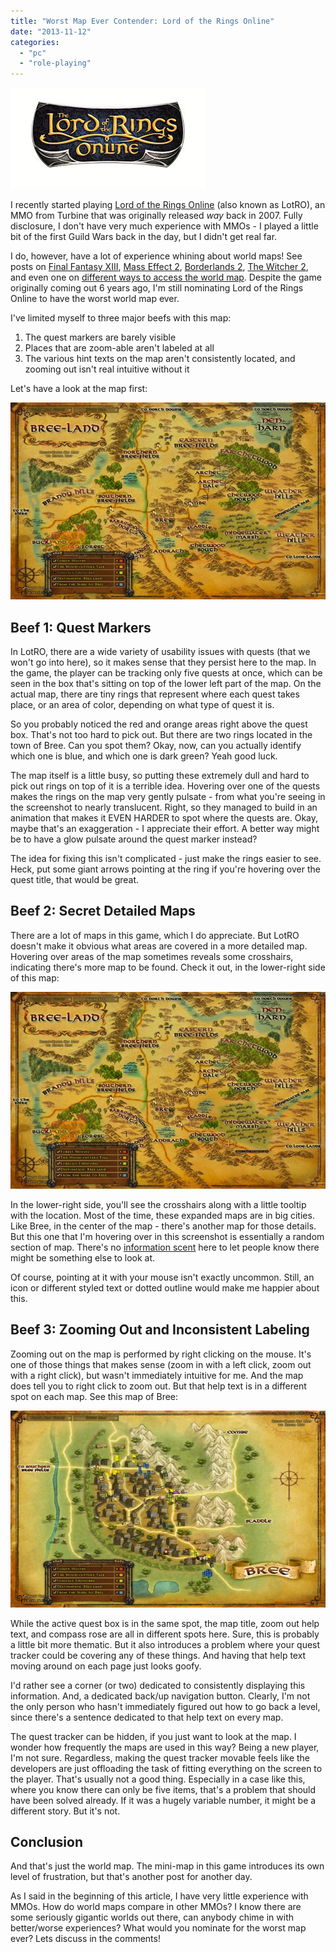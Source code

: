 ```yaml
---
title: "Worst Map Ever Contender: Lord of the Rings Online"
date: "2013-11-12"
categories: 
  - "pc"
  - "role-playing"
---
```


![lotro logo](images/lotro-logo.jpg)

I recently started playing [Lord of the Rings Online](http://en.wikipedia.org/wiki/The_Lord_of_the_Rings_Online) (also known as LotRO), an MMO from Turbine that was originally released _way_ back in 2007. Fully disclosure, I don't have very much experience with MMOs - I played a little bit of the first Guild Wars back in the day, but I didn't get real far.

I do, however, have a lot of experience whining about world maps! See posts on [Final Fantasy XIII](http://thatgamesux.com/post/final-fantasy-xiii-where-is-north), [Mass Effect 2](http://thatgamesux.com/post/final-fantasy-xiii-where-is-north), [Borderlands 2](http://thatgamesux.com/post/final-fantasy-xiii-where-is-north), [The Witcher 2](http://thatgamesux.com/post/getting-lost-in-the-witcher-2-how-not-to-build-a-map), and even one on [different ways to access the world map](http://thatgamesux.com/post/final-fantasy-xiii-where-is-north). Despite the game originally coming out 6 years ago, I'm still nominating Lord of the Rings Online to have the worst world map ever.

I've limited myself to three major beefs with this map:

1. The quest markers are barely visible
2. Places that are zoom-able aren't labeled at all
3. The various hint texts on the map aren't consistently located, and zooming out isn't real intuitive without it

Let's have a look at the map first:

![lotr Breeland map - small](images/lotr-Breeland-map-small.jpg)

## Beef 1: Quest Markers

In LotRO, there are a wide variety of usability issues with quests (that we won't go into here), so it makes sense that they persist here to the map. In the game, the player can be tracking only five quests at once, which can be seen in the box that's sitting on top of the lower left part of the map. On the actual map, there are tiny rings that represent where each quest takes place, or an area of color, depending on what type of quest it is.

So you probably noticed the red and orange areas right above the quest box. That's not too hard to pick out. But there are two rings located in the town of Bree. Can you spot them? Okay, now, can you actually identify which one is blue, and which one is dark green? Yeah good luck.

The map itself is a little busy, so putting these extremely dull and hard to pick out rings on top of it is a terrible idea. Hovering over one of the quests makes the rings on the map very gently pulsate - from what you're seeing in the screenshot to nearly translucent. Right, so they managed to build in an animation that makes it EVEN HARDER to spot where the quests are. Okay, maybe that's an exaggeration - I appreciate their effort. A better way might be to have a glow pulsate around the quest marker instead?

The idea for fixing this isn't complicated - just make the rings easier to see. Heck, put some giant arrows pointing at the ring if you're hovering over the quest title, that would be great.

## Beef 2: Secret Detailed Maps

There are a lot of maps in this game, which I do appreciate. But LotRO doesn't make it obvious what areas are covered in a more detailed map. Hovering over areas of the map sometimes reveals some crosshairs, indicating there's more map to be found. Check it out, in the lower-right side of this map:

![lotr breeland highlight - small](images/lotr-breeland-highlight-small.jpg)

In the lower-right side, you'll see the crosshairs along with a little tooltip with the location. Most of the time, these expanded maps are in big cities. Like Bree, in the center of the map - there's another map for those details. But this one that I'm hovering over in this screenshot is essentially a random section of map. There's no [information scent](http://en.wikipedia.org/wiki/Information_foraging) here to let people know there might be something else to look at.

Of course, pointing at it with your mouse isn't exactly uncommon. Still, an icon or different styled text or dotted outline would make me happier about this.

## Beef 3: Zooming Out and Inconsistent Labeling

Zooming out on the map is performed by right clicking on the mouse. It's one of those things that makes sense (zoom in with a left click, zoom out with a right click), but wasn't immediately intuitive for me. And the map does tell you to right click to zoom out. But that help text is in a different spot on each map. See this map of Bree:

![lotr Bree town map - small](images/lotr-Bree-town-map-small.jpg)

While the active quest box is in the same spot, the map title, zoom out help text, and compass rose are all in different spots here. Sure, this is probably a little bit more thematic. But it also introduces a problem where your quest tracker could be covering any of these things. And having that help text moving around on each page just looks goofy.

I'd rather see a corner (or two) dedicated to consistently displaying this information. And, a dedicated back/up navigation button. Clearly, I'm not the only person who hasn't immediately figured out how to go back a level, since there's a sentence dedicated to that help text on every map.

The quest tracker can be hidden, if you just want to look at the map. I wonder how frequently the maps are used in this way? Being a new player, I'm not sure. Regardless, making the quest tracker movable feels like the developers are just offloading the task of fitting everything on the screen to the player. That's usually not a good thing. Especially in a case like this, where you know there can only be five items, that's a problem that should have been solved already. If it was a hugely variable number, it might be a different story. But it's not.

## Conclusion

And that's just the world map. The mini-map in this game introduces its own level of frustration, but that's another post for another day.

As I said in the beginning of this article, I have very little experience with MMOs. How do world maps compare in other MMOs? I know there are some seriously gigantic worlds out there, can anybody chime in with better/worse experiences? What would you nominate for the worst map ever? Lets discuss in the comments!
